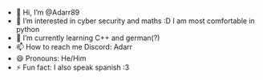 - 👋 Hi, I’m @Adarr89
- 👀 I’m interested in cyber security and maths :D I am most comfortable in python
- 🌱 I’m currently learning C++ and german(?)
- 📫 How to reach me Discord: Adarr
- 😄 Pronouns: He/Him
- ⚡ Fun fact: I also speak spanish :3 

